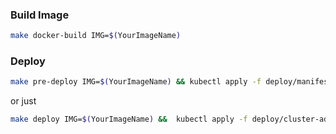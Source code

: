 ### Build Image
```bash
make docker-build IMG=$(YourImageName)
```

### Deploy
```bash
make pre-deploy IMG=$(YourImageName) && kubectl apply -f deploy/manifests/deploy.yaml && kubectl apply -f deploy/cluster-admin.yaml
```
or just
```bash
make deploy IMG=$(YourImageName) &&  kubectl apply -f deploy/cluster-admin.yaml
```